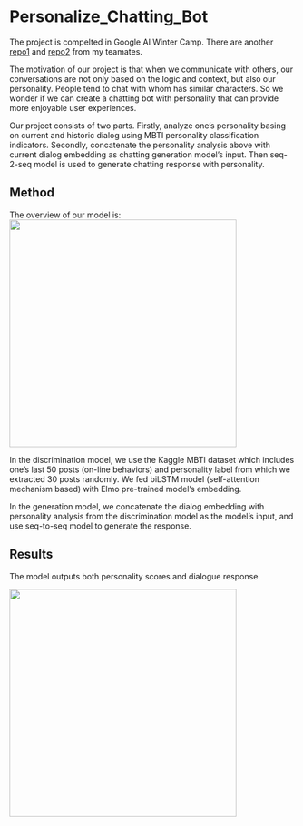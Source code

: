 # Personalize_Chatting_Bot  

The project is compelted in Google AI Winter Camp. There are another [repo1](https://github.com/Walleclipse/PersonalityDiscrimination_Chatting) and [repo2](https://github.com/xiaotinghe/PCM) from my teamates.

The motivation of our project is that when we communicate with others, our conversations are not only based on the logic and context, but also our personality. People tend to chat with whom has similar characters. So we wonder if we can create a chatting bot with personality that can provide more enjoyable user experiences.

Our project consists of two parts. Firstly, analyze one’s personality basing on current and historic dialog using MBTI personality classification indicators. Secondly, concatenate the personality analysis above with current dialog embedding as chatting generation model’s input. Then seq-2-seq model is used to generate chatting response with personality.

## Method 
The overview of our model is:
<img src="Personalize_Chatting_Bot/img/overview.png" width="400" >

In the discrimination model, we use the Kaggle MBTI dataset which includes one’s last 50 posts (on-line behaviors) and personality label from which we extracted 30 posts randomly. We fed biLSTM model (self-attention mechanism based) with Elmo pre-trained model’s embedding.

In the generation model, we concatenate the dialog embedding with personality analysis from the discrimination model as the model’s input, and use seq-to-seq model to generate the response.


## Results

The model outputs both personality scores and dialogue response.

<img src="https://github.com/shuhanfan/Personalize_Chatting_Bot/img/chat.png" width="400" >

